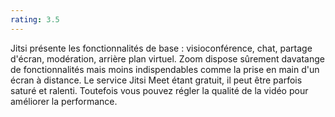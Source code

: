 ```yaml
---
rating: 3.5
---
```

Jitsi présente les fonctionnalités de base : visioconférence, chat, partage d'écran, modération, arrière plan virtuel. Zoom dispose sûrement davatange de fonctionnalités mais moins indispendables comme la prise en main d'un écran à distance. Le service Jitsi Meet étant gratuit, il peut être parfois saturé et ralenti. Toutefois vous pouvez régler la qualité de la vidéo pour améliorer la performance.